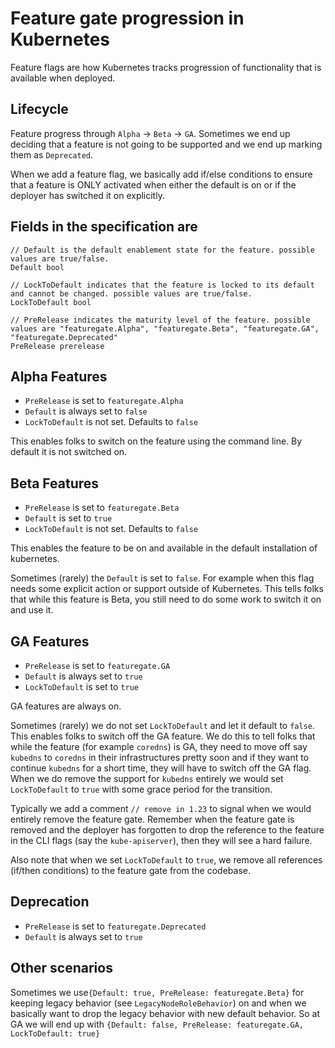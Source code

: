 # Feature gate progression in Kubernetes

Feature flags are how Kubernetes tracks progression of functionality that is available when deployed.

## Lifecycle

Feature progress through `Alpha` -> `Beta` -> `GA`. Sometimes we end up deciding that a feature is not going to be supported and we end up marking them as `Deprecated`.

When we add a feature flag, we basically add if/else conditions to ensure that a feature is ONLY activated when either the default is on or if the deployer has switched it on explicitly.

## Fields in the specification are
	// Default is the default enablement state for the feature. possible values are true/false.
	Default bool
	
    // LockToDefault indicates that the feature is locked to its default and cannot be changed. possible values are true/false.
	LockToDefault bool
	
    // PreRelease indicates the maturity level of the feature. possible values are "featuregate.Alpha", "featuregate.Beta", "featuregate.GA", "featuregate.Deprecated"
	PreRelease prerelease


## Alpha Features

* `PreRelease` is set to `featuregate.Alpha`
* `Default` is always set to `false`
* `LockToDefault` is not set. Defaults to `false`

This enables folks to switch on the feature using the command line. By default it is not switched on.

## Beta Features

* `PreRelease` is set to `featuregate.Beta`
* `Default` is set to `true`
* `LockToDefault` is not set. Defaults to `false`

This enables the feature to be on and available in the default installation of kubernetes. 

Sometimes (rarely) the `Default` is set to `false`. For example when this flag needs some explicit action or support outside of Kubernetes. This tells folks that while this feature is Beta, you still need to do some work to switch it on and use it.

## GA Features

* `PreRelease` is set to `featuregate.GA`
* `Default` is always set to `true`
* `LockToDefault` is set to `true`

GA features are always on. 

Sometimes (rarely) we do not set `LockToDefault` and let it default to `false`. This enables folks to switch off the GA feature. We do this to tell folks that while the feature (for example `coredns`) is GA, they need to move off say `kubedns` to `coredns` in their infrastructures pretty soon and if they want to continue `kubedns` for a short time, they will have to switch off the GA flag. When we do remove the support for `kubedns` entirely we would set `LockToDefault` to `true` with some grace period for the transition.


Typically we add a comment `// remove in 1.23` to signal when we would entirely remove the feature gate. Remember when the feature gate is removed and the deployer has forgotten to drop the reference to the feature in the CLI flags (say the `kube-apiserver`), then they will see a hard failure. 

Also note that when we set `LockToDefault` to `true`, we remove all references (if/then conditions) to the feature gate from the codebase. 

## Deprecation

* `PreRelease` is set to `featuregate.Deprecated`
* `Default` is always set to `true`

## Other scenarios

Sometimes we use`{Default: true, PreRelease: featuregate.Beta}` for keeping legacy behavior (see `LegacyNodeRoleBehavior`) on and when we basically want to drop the legacy behavior with new default behavior. So at GA we will end up with `{Default: false, PreRelease: featuregate.GA, LockToDefault: true}`
